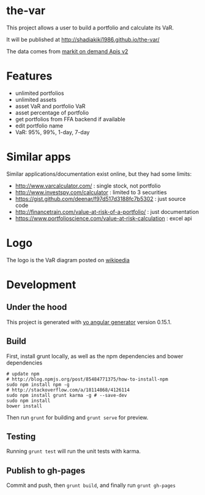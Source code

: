 # the-var

This project allows a user to build a portfolio and calculate its VaR.

It will be published at http://shadiakiki1986.github.io/the-var/

The data comes from [markit on demand Apis v2](http://dev.markitondemand.com/MODApis/)

# Features

* unlimited portfolios
* unlimited assets
* asset VaR and portfolio VaR
* asset percentage of portfolio
* get portfolios from FFA backend if available
* edit portfolio name
* VaR: 95%, 99%, 1-day, 7-day

# Similar apps
Similar applications/documentation exist online, but they had some limits:
* http://www.varcalculator.com/ : single stock, not portfolio
* http://www.investspy.com/calculator : limited to 3 securities
* https://gist.github.com/deenar/f97d517d3188fc7b5302 : just source code
* http://financetrain.com/value-at-risk-of-a-portfolio/ : just documentation
* https://www.portfolioscience.com/value-at-risk-calculation : excel api

# Logo
The logo is the VaR diagram posted on [wikipedia](https://en.wikipedia.org/wiki/File:VaR_diagram.JPG)

# Development
## Under the hood
This project is generated with [yo angular generator](https://github.com/yeoman/generator-angular)
version 0.15.1.

## Build

First, install grunt locally, as well as the npm dependencies and bower dependencies

    # update npm
    # http://blog.npmjs.org/post/85484771375/how-to-install-npm
    sudo npm install npm -g
    # http://stackoverflow.com/a/18114868/4126114
    sudo npm install grunt karma -g # --save-dev
    sudo npm install
    bower install

Then run `grunt` for building and `grunt serve` for preview.

## Testing

Running `grunt test` will run the unit tests with karma.

## Publish to gh-pages
Commit and push, then `grunt build`, and finally run `grunt gh-pages`
